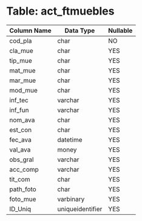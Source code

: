 # Table: act_ftmuebles

| Column Name | Data Type | Nullable |
|-------------|-----------|----------|
| cod_pla | char | NO |
| cla_mue | char | YES |
| tip_mue | char | YES |
| mat_mue | char | YES |
| mar_mue | char | YES |
| mod_mue | char | YES |
| inf_tec | varchar | YES |
| inf_fun | varchar | YES |
| nom_ava | char | YES |
| est_con | char | YES |
| fec_ava | datetime | YES |
| val_ava | money | YES |
| obs_gral | varchar | YES |
| acc_comp | varchar | YES |
| tit_com | char | YES |
| path_foto | char | YES |
| foto_mue | varbinary | YES |
| ID_Uniq | uniqueidentifier | YES |
